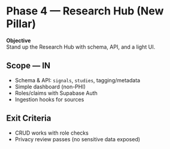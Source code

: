 # Phase 4 — Research Hub (New Pillar)

**Objective**  
Stand up the Research Hub with schema, API, and a light UI.

## Scope — IN
- Schema & API: `signals`, `studies`, tagging/metadata
- Simple dashboard (non-PHI)
- Roles/claims with Supabase Auth
- Ingestion hooks for sources

## Exit Criteria
- CRUD works with role checks
- Privacy review passes (no sensitive data exposed)
